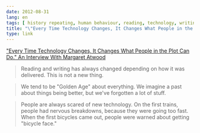 ```yaml
---
date: 2012-08-31
lang: en
tags: [ history repeating, human behaviour, reading, technology, writing ]
title: "\"Every Time Technology Changes, It Changes What People in the Plot Can Do.\" An Interview With Margaret Atwood"
type: link
---
```


["Every Time Technology Changes, It Changes What People in the Plot Can Do." An Interview With Margaret Atwood](http://pandodaily.com/2012/08/30/every-time-technology-changes-it-changes-what-people-in-the-plot-can-do-an-interview-with-margaret-atwood/)

> Reading and writing has always changed depending on how it was
> delivered. This is not a new thing.

> We tend to be "Golden Age" about everything. We imagine a past about
> things being better, but we've forgotten a lot of stuff.

> People are always scared of new technology. On the first trains,
> people had nervous breakdowns, because they were going too fast. When
> the first bicycles came out, people were warned about getting "bicycle
> face."

